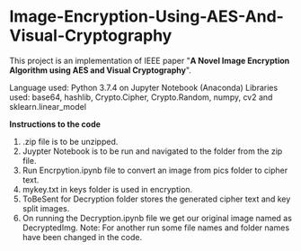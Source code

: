 # Image-Encryption-Using-AES-And-Visual-Cryptography

This project is an implementation of IEEE paper "**A Novel Image Encryption Algorithm using AES and Visual Cryptography**". 

Language used: Python 3.7.4 on Jupyter Notebook (Anaconda)
Libraries used: base64, hashlib, Crypto.Cipher, Crypto.Random, numpy, cv2 and sklearn.linear_model

**Instructions to the code**
1. .zip file is to be unzipped.
2. Juypter Notebook is to be run and navigated to the folder from the zip file.
3. Run Encrpytion.ipynb file to convert an image from pics folder to cipher text.
4. mykey.txt in keys folder is used in encryption.
5. ToBeSent for Decryption folder stores the generated cipher text and key split images.
6. On running the Decryption.ipynb file we get our original image named as DecryptedImg.
Note: For another run some file names and folder names have been changed in the code.
